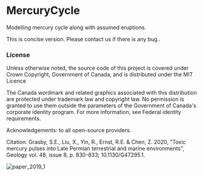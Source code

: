# MercuryCycle

Modelling mercury cycle along with assumed eruptions.

This is concise version. Please contact us if there is any bug..

### License

Unless otherwise noted, the source code of this project is covered under Crown Copyright, Government of Canada, and is distributed under the MIT Licence

The Canada wordmark and related graphics associated with this distribution are protected under trademark law and copyright law. No permission is granted to use them outside the parameters of the Government of Canada's corporate identity program. For more information, see Federal identity requirements.


Acknowledgements: to all open-source providers.   

Citation:
Grasby, S.E., Liu, X., Yin, R., Ernst, R.E. & Chen, Z. 2020, "Toxic mercury pulses into Late Permian terrestrial and marine environments", Geology vol. 48, issue 8, p. 830-833; 10.1130/G47295.1.


![paper_2019_1](https://user-images.githubusercontent.com/39324742/134575159-2efeed83-2575-4d34-bfa0-df5c6fbfc3ac.png)

